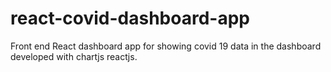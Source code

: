 # react-covid-dashboard-app
Front end React dashboard app for showing covid 19 data in the dashboard developed with chartjs reactjs.
